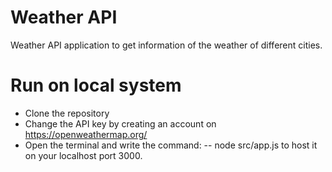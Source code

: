 # Weather API
Weather API application to get information of the weather of different cities.

# Run on local system
- Clone the repository
- Change the API key by creating an account on https://openweathermap.org/ 
- Open the terminal and write the command:
-- node src/app.js
to host it on your localhost port 3000.
